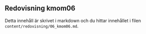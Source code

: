 ---
---
Redovisning kmom06
------------------

Detta innehåll är skrivet i markdown och du hittar innehållet i filen `content/redovisning/06_kmom06.md`.
